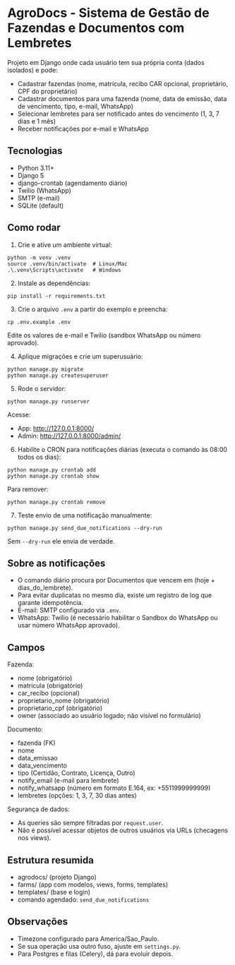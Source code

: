 # AgroDocs - Sistema de Gestão de Fazendas e Documentos com Lembretes

Projeto em Django onde cada usuário tem sua própria conta (dados isolados) e pode:
- Cadastrar fazendas (nome, matrícula, recibo CAR opcional, proprietário, CPF do proprietário)
- Cadastrar documentos para uma fazenda (nome, data de emissão, data de vencimento, tipo, e-mail, WhatsApp)
- Selecionar lembretes para ser notificado antes do vencimento (1, 3, 7 dias e 1 mês)
- Receber notificações por e-mail e WhatsApp

## Tecnologias
- Python 3.11+
- Django 5
- django-crontab (agendamento diário)
- Twilio (WhatsApp)
- SMTP (e-mail)
- SQLite (default)

## Como rodar

1) Crie e ative um ambiente virtual:
```
python -m venv .venv
source .venv/bin/activate  # Linux/Mac
.\.venv\Scripts\activate   # Windows
```

2) Instale as dependências:
```
pip install -r requirements.txt
```

3) Crie o arquivo `.env` a partir do exemplo e preencha:
```
cp .env.example .env
```
Edite os valores de e-mail e Twilio (sandbox WhatsApp ou número aprovado).

4) Aplique migrações e crie um superusuário:
```
python manage.py migrate
python manage.py createsuperuser
```

5) Rode o servidor:
```
python manage.py runserver
```

Acesse:
- App: http://127.0.0.1:8000/
- Admin: http://127.0.0.1:8000/admin/

6) Habilite o CRON para notificações diárias (executa o comando às 08:00 todos os dias):
```
python manage.py crontab add
python manage.py crontab show
```

Para remover:
```
python manage.py crontab remove
```

7) Teste envio de uma notificação manualmente:
```
python manage.py send_due_notifications --dry-run
```
Sem `--dry-run` ele envia de verdade.

## Sobre as notificações

- O comando diário procura por Documentos que vencem em (hoje + dias_do_lembrete).
- Para evitar duplicatas no mesmo dia, existe um registro de log que garante idempotência.
- E-mail: SMTP configurado via `.env`.
- WhatsApp: Twilio (é necessário habilitar o Sandbox do WhatsApp ou usar número WhatsApp aprovado).

## Campos

Fazenda:
- nome (obrigatório)
- matricula (obrigatório)
- car_recibo (opcional)
- proprietario_nome (obrigatório)
- proprietario_cpf (obrigatório)
- owner (associado ao usuário logado; não visível no formulário)

Documento:
- fazenda (FK)
- nome
- data_emissao
- data_vencimento
- tipo (Certidão, Contrato, Licença, Outro)
- notify_email (e-mail para lembrete)
- notify_whatsapp (número em formato E.164, ex: +5511999999999)
- lembretes (opções: 1, 3, 7, 30 dias antes)

Segurança de dados:
- As queries são sempre filtradas por `request.user`.
- Não é possível acessar objetos de outros usuários via URLs (checagens nos views).

## Estrutura resumida

- agrodocs/ (projeto Django)
- farms/ (app com modelos, views, forms, templates)
- templates/ (base e login)
- comando agendado: `send_due_notifications`

## Observações
- Timezone configurado para America/Sao_Paulo.
- Se sua operação usa outro fuso, ajuste em `settings.py`.
- Para Postgres e filas (Celery), dá para evoluir depois.